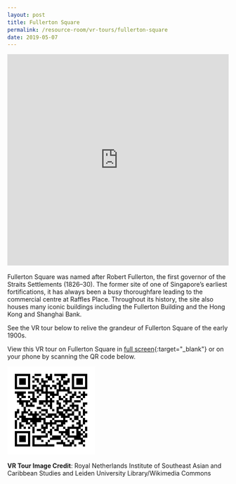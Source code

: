 ```yaml
---
layout: post
title: Fullerton Square
permalink: /resource-room/vr-tours/fullerton-square
date: 2019-05-07
---
```


<iframe width="100%" height="480px" src="https://poly.google.com/view/7ZR3-woHeyf/embed?chrome=min" frameborder="0" style="border:none;" allowvr="yes" allow="vr; xr; accelerometer; magnetometer; gyroscope; autoplay;" allowfullscreen mozallowfullscreen="true" webkitallowfullscreen="true" onmousewheel="" ></iframe>

Fullerton Square was named after Robert Fullerton, the first governor of the Straits Settlements (1826–30). The former site of one of Singapore’s earliest fortifications, it has always been a busy thoroughfare leading to the commercial centre at Raffles Place. Throughout its history, the site also houses many iconic buildings including the Fullerton Building and the Hong Kong and Shanghai Bank.

See the VR tour below to relive the grandeur of Fullerton Square of the early 1900s.

View this VR tour on Fullerton Square in [full screen](https://poly.google.com/u/1/view/7ZR3-woHeyf){:target="_blank"} or on your phone by scanning the QR code below.

<img src="/images/qr-staging-kallang-vr.png" alt="qr-staging-kallang-vr" style="width:200px;" />

**VR Tour Image Credit**: Royal Netherlands Institute of Southeast Asian and Caribbean Studies and Leiden University Library/Wikimedia Commons
